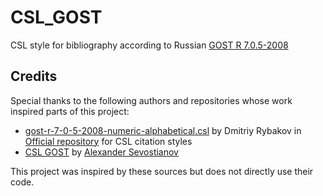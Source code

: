# CSL_GOST
CSL style for bibliography according to Russian [GOST R 7.0.5-2008](https://protect.gost.ru/document.aspx?control=7&id=173511)

## Credits

Special thanks to the following authors and repositories whose work inspired parts of this project:

- [gost-r-7-0-5-2008-numeric-alphabetical.csl](https://github.com/citation-style-language/styles/blob/080516e27470d03c70bd3d5f6d712a0b61a45448/gost-r-7-0-5-2008-numeric-alphabetical.csl) by Dmitriy Rybakov in [Official repository](https://github.com/citation-style-language/styles.git) for CSL citation styles
- [CSL GOST](https://github.com/Darxor/CSL-GOST.git) by [Alexander Sevostianov](https://github.com/Darxor)

This project was inspired by these sources but does not directly use their code.
